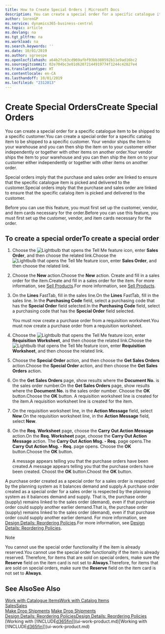 ```yaml
---
title: How to Create Special Orders | Microsoft Docs
description: You can create a special order for a specific catalogue item to be shipped to a specific customer. Your vendor ships the item to your warehouse and you can then ship the item on to your customer either independently or together with other items on another order.
author: SorenGP
ms.service: dynamics365-business-central
ms.topic: article
ms.devlang: na
ms.tgt_pltfrm: na
ms.workload: na
ms.search.keywords: ''
ms.date: 10/01/2019
ms.author: sgroespe
ms.openlocfilehash: a64b2fc63cd969afbf93bb380592b11e9ad16bc2
ms.sourcegitcommit: 02e704bc3e01d62072144919774f1244c42827e4
ms.translationtype: HT
ms.contentlocale: en-CA
ms.lasthandoff: 10/01/2019
ms.locfileid: "2312013"
---
```

# <a name="create-special-orders"></a><span data-ttu-id="339a6-104">Create Special Orders</span><span class="sxs-lookup"><span data-stu-id="339a6-104">Create Special Orders</span></span>
<span data-ttu-id="339a6-105">You can create a special order for a specific catalogue item to be shipped to a specific customer.</span><span class="sxs-lookup"><span data-stu-id="339a6-105">You can create a special order for a specific catalog item to be shipped to a specific customer.</span></span> <span data-ttu-id="339a6-106">Your vendor ships the item to your warehouse and you can then ship the item on to your customer either independently or together with other items on another order.</span><span class="sxs-lookup"><span data-stu-id="339a6-106">Your vendor ships the item to your warehouse and you can then ship the item on to your customer either independently or together with other items on another order.</span></span>  

<span data-ttu-id="339a6-107">Special orders imply that the purchase and sales order are linked to ensure that the specific catalogue item is picked and delivered to the customer.</span><span class="sxs-lookup"><span data-stu-id="339a6-107">Special orders imply that the purchase and sales order are linked to ensure that the specific catalog item is picked and delivered to the customer.</span></span>  

<span data-ttu-id="339a6-108">Before you can use this feature, you must first set up the customer, vendor, and item cards necessary for the order.</span><span class="sxs-lookup"><span data-stu-id="339a6-108">Before you can use this feature, you must first set up the customer, vendor, and item cards necessary for the order.</span></span>  

## <a name="to-create-a-special-order"></a><span data-ttu-id="339a6-109">To create a special order</span><span class="sxs-lookup"><span data-stu-id="339a6-109">To create a special order</span></span>  
1.  <span data-ttu-id="339a6-110">Choose the ![Lightbulb that opens the Tell Me feature](media/ui-search/search_small.png "Tell me what you want to do") icon, enter **Sales Order**, and then choose the related link.</span><span class="sxs-lookup"><span data-stu-id="339a6-110">Choose the ![Lightbulb that opens the Tell Me feature](media/ui-search/search_small.png "Tell me what you want to do") icon, enter **Sales Order**, and then choose the related link.</span></span>  
2. <span data-ttu-id="339a6-111">Choose the **New** action.</span><span class="sxs-lookup"><span data-stu-id="339a6-111">Choose the **New** action.</span></span> <span data-ttu-id="339a6-112">Create and fill in a  sales order for the item.</span><span class="sxs-lookup"><span data-stu-id="339a6-112">Create and fill in a  sales order for the item.</span></span> <span data-ttu-id="339a6-113">For more information, see [Sell Products](sales-how-sell-products.md).</span><span class="sxs-lookup"><span data-stu-id="339a6-113">For more information, see [Sell Products](sales-how-sell-products.md).</span></span>
3.  <span data-ttu-id="339a6-114">On the **Lines** FastTab, fill in the sales line.</span><span class="sxs-lookup"><span data-stu-id="339a6-114">On the **Lines** FastTab, fill in the sales line.</span></span> <span data-ttu-id="339a6-115">In the **Purchasing Code** field, select a purchasing code that has the **Special Order** field selected.</span><span class="sxs-lookup"><span data-stu-id="339a6-115">In the **Purchasing Code** field, select a purchasing code that has the **Special Order** field selected.</span></span>

    <span data-ttu-id="339a6-116">You must now create a purchase order from a requisition worksheet.</span><span class="sxs-lookup"><span data-stu-id="339a6-116">You must now create a purchase order from a requisition worksheet.</span></span>  
4. <span data-ttu-id="339a6-117">Choose the ![Lightbulb that opens the Tell Me feature](media/ui-search/search_small.png "Tell me what you want to do") icon, enter **Requisition Worksheet**, and then choose the related link.</span><span class="sxs-lookup"><span data-stu-id="339a6-117">Choose the ![Lightbulb that opens the Tell Me feature](media/ui-search/search_small.png "Tell me what you want to do") icon, enter **Requisition Worksheet**, and then choose the related link.</span></span>  
5. <span data-ttu-id="339a6-118">Choose the **Special Order** action, and then choose the **Get Sales Orders** action.</span><span class="sxs-lookup"><span data-stu-id="339a6-118">Choose the **Special Order** action, and then choose the **Get Sales Orders** action.</span></span>  
6.  <span data-ttu-id="339a6-119">On the **Get Sales Orders** page, show results where the **Document No.** is the sales order number.</span><span class="sxs-lookup"><span data-stu-id="339a6-119">On the **Get Sales Orders** page, show results where the **Document No.** is the sales order number.</span></span> <span data-ttu-id="339a6-120">Choose the **OK** button.</span><span class="sxs-lookup"><span data-stu-id="339a6-120">Choose the **OK** button.</span></span> <span data-ttu-id="339a6-121">A requisition worksheet line is created for the item.</span><span class="sxs-lookup"><span data-stu-id="339a6-121">A requisition worksheet line is created for the item.</span></span>  
7.  <span data-ttu-id="339a6-122">On the requisition worksheet line, in the **Action Message** field, select **New**.</span><span class="sxs-lookup"><span data-stu-id="339a6-122">On the requisition worksheet line, in the **Action Message** field, select **New**.</span></span>  
8.  <span data-ttu-id="339a6-123">On the **Req. Worksheet** page, choose the **Carry Out Action Message** action.</span><span class="sxs-lookup"><span data-stu-id="339a6-123">On the **Req. Worksheet** page, choose the **Carry Out Action Message** action.</span></span> <span data-ttu-id="339a6-124">The **Carry Out Action Msg. - Req.** page opens.</span><span class="sxs-lookup"><span data-stu-id="339a6-124">The **Carry Out Action Msg. - Req.** page opens.</span></span> <span data-ttu-id="339a6-125">Choose the **OK** button.</span><span class="sxs-lookup"><span data-stu-id="339a6-125">Choose the **OK** button.</span></span>  

    <span data-ttu-id="339a6-126">A message appears telling you that the purchase orders have been created.</span><span class="sxs-lookup"><span data-stu-id="339a6-126">A message appears telling you that the purchase orders have been created.</span></span> <span data-ttu-id="339a6-127">Choost the **OK** button.</span><span class="sxs-lookup"><span data-stu-id="339a6-127">Choost the **OK** button.</span></span>  

<span data-ttu-id="339a6-128">A purchase order created as a special order for a sales order is respected by the planning system as it balances demand and supply.</span><span class="sxs-lookup"><span data-stu-id="339a6-128">A purchase order created as a special order for a sales order is respected by the planning system as it balances demand and supply.</span></span> <span data-ttu-id="339a6-129">That is, the purchase order (supply) remains linked to the sales order (demand), even if that purchase order could supply another earlier demand.</span><span class="sxs-lookup"><span data-stu-id="339a6-129">That is, the purchase order (supply) remains linked to the sales order (demand), even if that purchase order could supply another earlier demand.</span></span> <span data-ttu-id="339a6-130">For more information, see [Design Details: Reordering Policies](design-details-reservation-order-tracking-and-action-messaging.md).</span><span class="sxs-lookup"><span data-stu-id="339a6-130">For more information, see [Design Details: Reordering Policies](design-details-reservation-order-tracking-and-action-messaging.md).</span></span>  

> [!NOTE]  
>  <span data-ttu-id="339a6-131">You cannot use the special order functionality if the item is already reserved.</span><span class="sxs-lookup"><span data-stu-id="339a6-131">You cannot use the special order functionality if the item is already reserved.</span></span> <span data-ttu-id="339a6-132">Therefore, for items that are sold on special orders, make sure the **Reserve** field on the item card is not set to **Always**.</span><span class="sxs-lookup"><span data-stu-id="339a6-132">Therefore, for items that are sold on special orders, make sure the **Reserve** field on the item card is not set to **Always**.</span></span>  

## <a name="see-also"></a><span data-ttu-id="339a6-133">See Also</span><span class="sxs-lookup"><span data-stu-id="339a6-133">See Also</span></span>  
[<span data-ttu-id="339a6-134">Work with Catalogue Items</span><span class="sxs-lookup"><span data-stu-id="339a6-134">Work with Catalog Items</span></span>](inventory-how-work-nonstock-items.md)  
[<span data-ttu-id="339a6-135">Sales</span><span class="sxs-lookup"><span data-stu-id="339a6-135">Sales</span></span>](sales-manage-sales.md)  
<span data-ttu-id="339a6-136">[Make Drop Shipments](sales-how-drop-shipment.md) </span><span class="sxs-lookup"><span data-stu-id="339a6-136">[Make Drop Shipments](sales-how-drop-shipment.md) </span></span>  
[<span data-ttu-id="339a6-137">Design Details: Reordering Policies</span><span class="sxs-lookup"><span data-stu-id="339a6-137">Design Details: Reordering Policies</span></span>](design-details-reservation-order-tracking-and-action-messaging.md)  
<span data-ttu-id="339a6-138">[Working with [!INCLUDE[d365fin](includes/d365fin_md.md)]](ui-work-product.md)</span><span class="sxs-lookup"><span data-stu-id="339a6-138">[Working with [!INCLUDE[d365fin](includes/d365fin_md.md)]](ui-work-product.md)</span></span>
